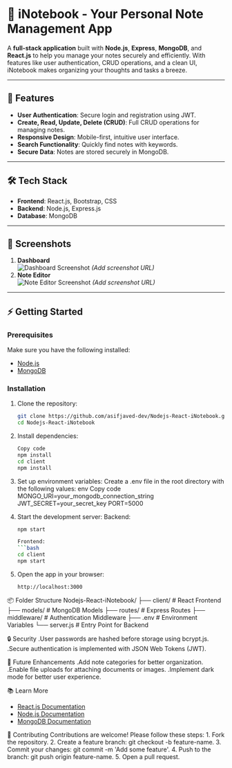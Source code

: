 # 📝 iNotebook - Your Personal Note Management App

A **full-stack application** built with **Node.js**, **Express**, **MongoDB**, and **React.js** to help you manage your notes securely and efficiently. With features like user authentication, CRUD operations, and a clean UI, iNotebook makes organizing your thoughts and tasks a breeze.

---

## 🚀 Features  
- **User Authentication**: Secure login and registration using JWT.  
- **Create, Read, Update, Delete (CRUD)**: Full CRUD operations for managing notes.  
- **Responsive Design**: Mobile-first, intuitive user interface.  
- **Search Functionality**: Quickly find notes with keywords.  
- **Secure Data**: Notes are stored securely in MongoDB.  

---

## 🛠️ Tech Stack  
- **Frontend**: React.js, Bootstrap, CSS  
- **Backend**: Node.js, Express.js  
- **Database**: MongoDB  

---

## 📸 Screenshots  
1. **Dashboard**  
   ![Dashboard Screenshot](#) *(Add screenshot URL)*  
2. **Note Editor**  
   ![Note Editor Screenshot](#) *(Add screenshot URL)*  

---

## ⚡ Getting Started  

### **Prerequisites**  
Make sure you have the following installed:  
- [Node.js](https://nodejs.org/)  
- [MongoDB](https://www.mongodb.com/)  

### **Installation**  
1. Clone the repository:  
   ```bash
   git clone https://github.com/asifjaved-dev/Nodejs-React-iNotebook.git
   cd Nodejs-React-iNotebook
   
2. Install dependencies:
    ```bash
   Copy code
   npm install
   cd client
   npm install

3. Set up environment variables:
   Create a .env file in the root directory with the following values:
   env
   Copy code
   MONGO_URI=your_mongodb_connection_string
   JWT_SECRET=your_secret_key
   PORT=5000

4. Start the development server:
   Backend:
    ```bash
   npm start
    
   Frontend:
    ```bash
   cd client
   npm start
    
5. Open the app in your browser:
   ```url
   http://localhost:3000

📦 Folder Structure
   Nodejs-React-iNotebook/
   ├── client/         # React Frontend
   ├── models/         # MongoDB Models
   ├── routes/         # Express Routes
   ├── middleware/     # Authentication Middleware
   ├── .env            # Environment Variables
   └── server.js       # Entry Point for Backend
   
🔒 Security
   .User passwords are hashed before storage using bcrypt.js.
   .Secure authentication is implemented with JSON Web Tokens (JWT).

🌟 Future Enhancements
   .Add note categories for better organization.
   .Enable file uploads for attaching documents or images.
   .Implement dark mode for better user experience.

📚 Learn More
   - [React.js Documentation](https://legacy.reactjs.org/docs/getting-started.html)
   - [Node.js Documentation](https://nodejs.org/docs/latest/api/)
   - [MongoDB Documentation](https://docs.mongodb.com/)

🤝 Contributing
   Contributions are welcome! Please follow these steps:
      1. Fork the repository.
      2. Create a feature branch: git checkout -b feature-name.
      3. Commit your changes: git commit -m 'Add some feature'.
      4. Push to the branch: git push origin feature-name.
      5. Open a pull request.
